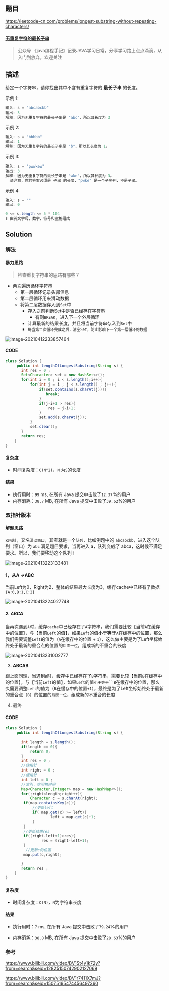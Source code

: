 ## 题目

https://leetcode-cn.com/problems/longest-substring-without-repeating-characters/

#### [无重复字符的最长子串](https://leetcode-cn.com/problems/longest-substring-without-repeating-characters/)

> 公众号 《java编程手记》记录JAVA学习日常，分享学习路上点点滴滴，从入门到放弃，欢迎关注



## 描述



给定一个字符串，请你找出其中不含有重复字符的 **最长子串** 的长度。



示例 1:



```java
输入: s = "abcabcbb"
输出: 3 
解释: 因为无重复字符的最长子串是 "abc"，所以其长度为 3
```



示例 2:



```java
输入: s = "bbbbb"
输出: 1
解释: 因为无重复字符的最长子串是 "b"，所以其长度为 1。
```



示例 3:



```java
输入: s = "pwwkew"
输出: 3
解释: 因为无重复字符的最长子串是 "wke"，所以其长度为 3。
  请注意，你的答案必须是 子串 的长度，"pwke" 是一个子序列，不是子串。
```



示例 4:

```java
输入: s = ""
输出: 0

```



```java
0 <= s.length <= 5 * 104
s 由英文字母、数字、符号和空格组成
```



## Solution



### 解法



#### 暴力思路

> 检查重复字符串的思路有哪些？

* 两次遍历循环字符串
  * 第一层循环记录头部信息
  * 第二层循环用来滑动数据
  * 将第二层数据存入到`Set`中
    * 存入之前判断Set中是否已经存在字符串
      * 有则`BREAK`，进入下一个外层循环
    * 计算最新的结果长度，并且将当前字符串存入到`Set`中
    * `每当第二次循环完成之后，清空Set，防止影响下一个第一层循环的数据`

![image-20210412233857464](https://i.loli.net/2021/04/12/GXzSjuVsvrdyHJZ.png)



#### CODE

```java
class Solution {
     public int lengthOfLongestSubstring(String s) {
       int res = 0 ;
       Set<Character> set = new HashSet<>();
       for(int i = 0 ; i < s.length();i++){
           for(int j = i ; j < s.length() ; j++){
               if(set.contains(s.charAt(j))){
                  break;
               }
               if(j-i+1 > res){
                   res = j-i+1;
               }
               set.add(s.charAt(j));
           }
           set.clear();
       }
       return res;
    }
}
```



#### 复杂度

* 时间复杂度：`O(N^2)`，`N` 为`S`的长度





#### 结果



* 执行用时：`99` ms, 在所有 Java 提交中击败了`12.37`%的用户
* 内存消耗：`38.7` MB, 在所有 Java 提交中击败了`39.62`%的用户



### 双指针版本



#### 解题思路



`双指针`，又名`滑动窗口`，其实就是一个`队列`，比如例题中的 `abcabcbb`，进入这个队列（窗口）为 `abc` 满足题目要求，当再进入 a，队列变成了 abca，这时候不满足要求。所以，我们要移动这个队列！

![image-20210413223133481](https://i.loli.net/2021/04/13/zbKSLcQHM1tWA3a.png)

#### 1，从A ->ABC

当前Left为0，Right为2，整体的结果最大长度为3，缓存cache中已经有了数据`{A:0,B:1,C:2}`

![image-20210413224027748](https://i.loli.net/2021/04/13/qb6IxP8ew7nmdGA.png)

##### 2. ABCA

当再次遇到`A`时，缓存`cache`中已经存在了`A`字符串，我们需要比较【当前`A`在缓存中的位置】，与【当前`Left`的值】，如果`Left`的值**小于等于**`A`在缓存中的位置，那么我们需要调整`Left`的值为（`A`在缓存中的位置 + `1`），这么做主要是为了Left坐标始终处于最新的重合点的位置的`后面一位`，组成新的不重合的长度

![image-20210413231002777](https://i.loli.net/2021/04/13/bjSP4YOmusRkFVi.png)



3. **ABCAB**

跟上面同理，当遇到`B`时，缓存中已经存在了`B`字符串，需要比较【当前`B`在缓存中的位置】，与【当前`Left`的值】，如果`Left`的值`小于等于``B`在缓存中的位置，那么久需要调整`Left`的值为（`B`在缓存中的位置`+1`），最终是为了Left坐标始终处于最新的重合点（`B`）的位置的`后面一位`，组成新的不重合的长度



4. 最终

#### CODE

```java
class Solution {
     public int lengthOfLongestSubstring(String s) {
         
       int length = s.length();
       if(length == 0){
           return 0;
       }
       int res = 0 ;
       //快指针
       int right = 0 ;
       //慢指针 
       int left = 0 ;
       //索引，空间换时间
       Map<Character,Integer> map = new HashMap<>();
       for(;right<length;right++){
           Character c = s.charAt(right);
        if(map.containsKey(c)){
            //更新left
            if( map.get(c) >= left){
                    left = map.get(c)+1;
            }
        }
        //更新结果res
        if((right-left+1)>res){
                res = (right-left+1);
        }
         //更新c的位置
        map.put(c,right);

       }
       return res ;
    }
}
```



#### 复杂度



* 时间复杂度：`O(N)`，`N`为字符串长度

  

#### 结果

* 执行用时：`7` ms, 在所有 Java 提交中击败了`79.24`%的用户

* 内存消耗：`38.8` MB, 在所有 Java 提交中击败了`28.63`%的用户



### 参考



https://www.bilibili.com/video/BV1St4y1k72y?from=search&seid=12825150742902127069

https://www.bilibili.com/video/BV1r7411X7mJ?from=search&seid=15075195474456497360







